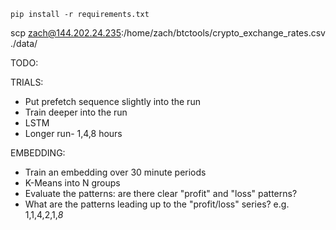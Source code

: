 ```
pip install -r requirements.txt
```

scp zach@144.202.24.235:/home/zach/btctools/crypto_exchange_rates.csv ./data/

TODO:


TRIALS:
- Put prefetch sequence slightly into the run
- Train deeper into the run
- LSTM
- Longer run- 1,4,8 hours

EMBEDDING:
- Train an embedding over 30 minute periods
- K-Means into N groups
- Evaluate the patterns: are there clear "profit" and "loss" patterns?
- What are the patterns leading up to the "profit/loss" series? e.g. 1,1,4,2,1,*8* 